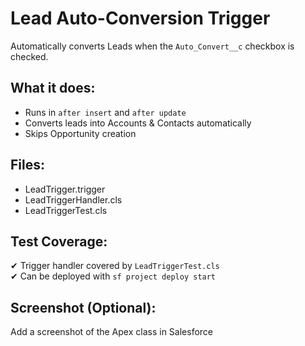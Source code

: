 # Lead Auto-Conversion Trigger

Automatically converts Leads when the `Auto_Convert__c` checkbox is checked.

## What it does:
- Runs in `after insert` and `after update`
- Converts leads into Accounts & Contacts automatically
- Skips Opportunity creation

## Files:
- LeadTrigger.trigger
- LeadTriggerHandler.cls
- LeadTriggerTest.cls

## Test Coverage:
✔ Trigger handler covered by `LeadTriggerTest.cls`  
✔ Can be deployed with `sf project deploy start`

## Screenshot (Optional):
Add a screenshot of the Apex class in Salesforce
